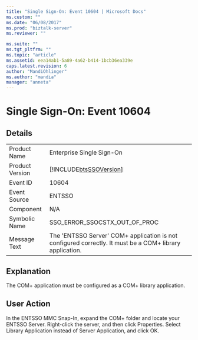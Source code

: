 ```yaml
---
title: "Single Sign-On: Event 10604 | Microsoft Docs"
ms.custom: ""
ms.date: "06/08/2017"
ms.prod: "biztalk-server"
ms.reviewer: ""

ms.suite: ""
ms.tgt_pltfrm: ""
ms.topic: "article"
ms.assetid: eea14ab1-5a89-4a62-b414-1bcb36ea339e
caps.latest.revision: 6
author: "MandiOhlinger"
ms.author: "mandia"
manager: "anneta"
---
```

# Single Sign-On: Event 10604
## Details  
  
|                 |                                                                                                          |
|-----------------|----------------------------------------------------------------------------------------------------------|
|  Product Name   |                                        Enterprise Single Sign-On                                         |
| Product Version |                        [!INCLUDE[btsSSOVersion](../includes/btsssoversion-md.md)]                        |
|    Event ID     |                                                  10604                                                   |
|  Event Source   |                                                  ENTSSO                                                  |
|    Component    |                                                   N/A                                                    |
|  Symbolic Name  |                                      SSO_ERROR_SSOCSTX_OUT_OF_PROC                                       |
|  Message Text   | The 'ENTSSO Server' COM+ application is not configured correctly. It must be a COM+ library application. |
  
## Explanation  
 The COM+ application must be configured as a COM+ library application.  
  
## User Action  
 In the ENTSSO MMC Snap-In, expand the COM+ folder and locate your ENTSSO Server. Right-click the server, and then click Properties. Select Library Application instead of Server Application, and click OK.